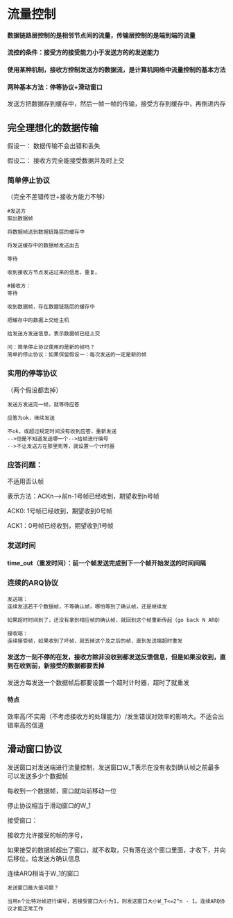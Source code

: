 #  流量控制
#### 数据链路层控制的是相邻节点间的流量，传输层控制的是端到端的流量

#### 流控的条件：接受方的接受能力小于发送方的的发送能力

#### 使用某种机制，接收方控制发送方的数据流，是计算机网络中流量控制的基本方法

#### 两种基本方法：停等协议+滑动窗口

发送方把数据存到缓存中，然后一帧一帧的传输，接受方存到缓存中，再倒进内存

## 完全理想化的数据传输
假设一：
数据传输不会出错和丢失

假设二：
接收方完全能接受数据并及时上交

### 简单停止协议
（完全不差错传世+接收方能力不够）

```
#发送方
取出数据帧

将数据帧送到数据链路层的缓存中

将发送缓存中的数据帧发送出去

等待

收到接收方节点发送过来的信息，重复。

#接收方：
等待

收到数据帧，存在数据链路层的缓存中

把缓存中的数据上交给主机

给发送方发送信息，表示数据帧已经上交

```
```
问：简单停止协议使用的是新的帧吗？ 
简单的停止协议：如果保留假设一：每次发送的一定是新的帧
```

### 实用的停等协议
（两个假设都去掉）

```
发送方发送完一帧，就等待应答

应答为ok，继续发送

不ok，或超过规定时间没有收到应答，重新发送
-->但是不知道发送哪一个-->给帧进行编号
-->不让发送方在那里死等，就设置一个计时器
```

### 应答问题：

不适用否认帧

表示方法：ACKn-->前n-1号帧已经收到，期望收到n号帧

ACK0: 1号帧已经收到，期望收到0号帧

ACK1：0号帧已经收到，期望收到1号帧

### 发送时间
#### time_out（重发时间）：前一个帧发送完成到下一个帧开始发送的时间间隔

### 连续的ARQ协议
```
发送端：
连续发送若干个数据帧，不等确认帧，哪怕等到了确认帧，还是继续发

如果超时时间到了，还没有拿到相应帧的确认帧，就回到这个帧重新传起（go back N ARQ）

接收端：
连续接受帧，如果收到了坏帧，就丢掉这个及之后的帧，直到发送端超时重发
```
#### 发送方一刻不停的在发，接收方除非没收到都发送反馈信息，但是如果没收到，直到在收到前，新接受的数据都要丢掉

发送方每发送一个数据帧后都要设置一个超时计时器，超时了就重发

#### 特点
效率高/不实用（不考虑接收方的处理能力）/发生错误对效率的影响大。不适合出错率高的信道

## 滑动窗口协议

发送窗口对发送端进行流量控制，发送窗口W_T表示在没有收到确认帧之前最多可以发送多少个数据帧

每收到一个数据帧，窗口就向前移动一位

停止协议相当于滑动窗口的W_1

接受窗口：

接收方允许接受的帧的序号，

如果接受的数据帧超出了窗口，就不收取，只有落在这个窗口里面，才收下，并向后移位，给发送方确认信息

连续ARQ相当于W_1的窗口

```
发送窗口最大值问题？

当用n个比特对帧进行编号，若接受窗口大小为1，则发送窗口大小W_T<=2^n - 1。连续ARQ协议才能正常工作




```



























